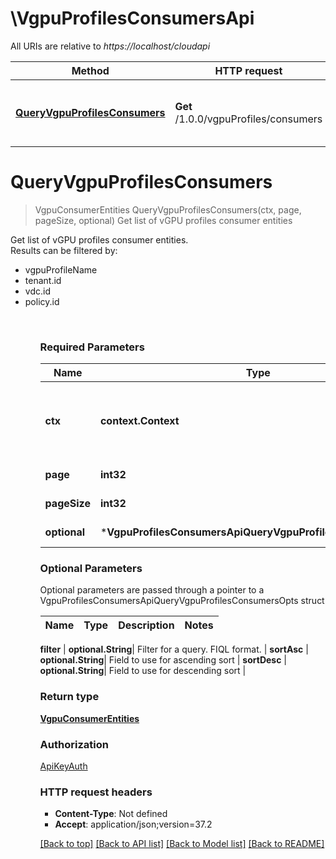 # \VgpuProfilesConsumersApi

All URIs are relative to *https://localhost/cloudapi*

Method | HTTP request | Description
------------- | ------------- | -------------
[**QueryVgpuProfilesConsumers**](VgpuProfilesConsumersApi.md#QueryVgpuProfilesConsumers) | **Get** /1.0.0/vgpuProfiles/consumers | Get list of vGPU profiles consumer entities


# **QueryVgpuProfilesConsumers**
> VgpuConsumerEntities QueryVgpuProfilesConsumers(ctx, page, pageSize, optional)
Get list of vGPU profiles consumer entities

Get list of vGPU profiles consumer entities. <br> Results can be filtered by: <ul>   <li> vgpuProfileName </li>   <li> tenant.id </li>   <li> vdc.id </li>   <li> policy.id </li> <ul> <br> 

### Required Parameters

Name | Type | Description  | Notes
------------- | ------------- | ------------- | -------------
 **ctx** | **context.Context** | context for authentication, logging, cancellation, deadlines, tracing, etc.
  **page** | **int32**| Page to fetch, zero offset. | [default to 1]
  **pageSize** | **int32**| Results per page to fetch. | [default to 25]
 **optional** | ***VgpuProfilesConsumersApiQueryVgpuProfilesConsumersOpts** | optional parameters | nil if no parameters

### Optional Parameters
Optional parameters are passed through a pointer to a VgpuProfilesConsumersApiQueryVgpuProfilesConsumersOpts struct

Name | Type | Description  | Notes
------------- | ------------- | ------------- | -------------


 **filter** | **optional.String**| Filter for a query.  FIQL format. | 
 **sortAsc** | **optional.String**| Field to use for ascending sort | 
 **sortDesc** | **optional.String**| Field to use for descending sort | 

### Return type

[**VgpuConsumerEntities**](VgpuConsumerEntities.md)

### Authorization

[ApiKeyAuth](../README.md#ApiKeyAuth)

### HTTP request headers

 - **Content-Type**: Not defined
 - **Accept**: application/json;version=37.2

[[Back to top]](#) [[Back to API list]](../README.md#documentation-for-api-endpoints) [[Back to Model list]](../README.md#documentation-for-models) [[Back to README]](../README.md)


